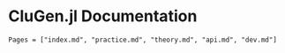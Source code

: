 # CluGen.jl Documentation

```@contents
Pages = ["index.md", "practice.md", "theory.md", "api.md", "dev.md"]
```
